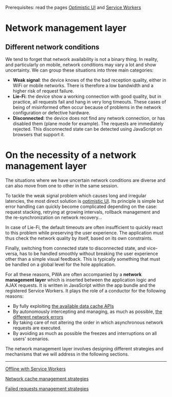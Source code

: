 <span class="requirements">Prerequisites: read the pages <a href="optimistic-ui.md">Optimistic UI</a> and <a href="service-workers.md">Service Workers</a></span>

# Network management layer

## Different network conditions

We tend to forget that network availability is not a binary thing. In reality, and particularly on mobile, network conditions may vary a lot and show uncertainty. We can group these situations into three main categories:

- **Weak signal**: the device knows of the the bad reception quality, either in WiFi or mobile networks. There is therefore a low bandwidth and a higher risk of request failure.
- **Lie-Fi**: the device show a working connection with good quality, but in practice, all requests fail and hang in very long timeouts. These cases of being of misinformed often occur because of problems in the network configuration or defective hardware.
- **Disconnected**: the device does not find any network connection, or has disabled them (plane mode for example). The requests are immediately rejected. This disconnected state can be detected using JavaScript on browsers that support it.

# On the necessity of a network management layer

The situations where we have uncertain network conditions are diverse and can also move from one to other in the same session.

To tackle the weak signal problem which causes long and irregular latencies, the most direct solution is [optimistic UI](optimistic-ui.md). Its principle is simple but error handling can quickly become complicated depending on the case: request stacking, retrying at growing intervals, rollback management and the re-synchronization on network recovery...

In case of Lie-Fi, the default timeouts are often insufficient to quickly react to this problem while preserving the user experience. The application must thus check the network quality by itself, based on its own constraints.

Finally, switching from connected state to disconnected state, and vice-versa, has to be handled smoothly without breaking the user experience other than a simple visual feedback. This is typically something that must be handled on a global level for the hole application.

For all these reasons, PWA are often accompanied by a **network management layer** which is inserted between the application logic and AJAX requests. It is written in JavaScript within the app bundle and the registered Service Workers. It plays the role of a conductor for the following reasons:

- By fully exploiting [the available data cache APIs](data-cache.md)
- By autonomously intercepting and managing, as much as possible, [the different network errors](error-management.md)
- By taking care of not altering the order in which asynchronous network requests are executed.
- By avoiding as much as possible the freezes and interruptions on all users' scenarios.

The network management layer involves designing different strategies and mechanisms that we will address in the following sections.

---

[Offline with Service Workers](service-workers.md)

[Network cache management strategies](network-strategies.md)

[Failed requests management strategies](error-management.md)
